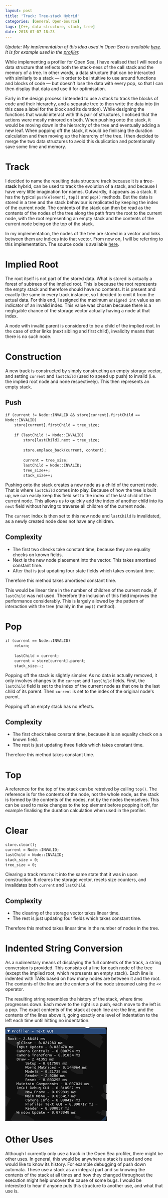 ```yaml
---
layout: post
title: 'Track: Tree-stack Hybrid'
categories: [General Open-Source]
tags: [C++, data structure, stack, tree]
date: 2018-07-07 18:23
---
```

*Update: My implementation of this idea used in Open Sea is available [here](https://github.com/pilif0/open-sea/blob/master/include/open-sea/Track.h).
It is for example used in the [profiler](https://github.com/pilif0/open-sea/blob/master/src/Profiler.cpp).*

While implementing a profiler for Open Sea, I have realised that I will need a data structure that reflects both the stack-ness of the call stack and the memory of a tree.
In other words, a data structure that can be interacted with similarly to a stack — in order to be intuitive to use around functions and blocks of code — but doesn't lose the data with every pop, so that I can then display that data and use it for optimisation.

Early in the design process I intended to use a stack to track the blocks of code and their hierarchy, and a separate tree to then write the data into (in this case a label for the block and its duration).
While designing the functions that would interact with this pair of structures, I noticed that the actions were mostly mirrored on both.
When pushing onto the stack, it would be moving down in the hierarchy of the tree and eventually adding a new leaf.
When popping off the stack, it would be finilising the duration calculation and then moving up the hierarchy of the tree.
I then decided to merge the two data structures to avoid this duplication and potentionally save some time and memory.

# Track
I decided to name the resulting data structure track because it is a **tr**ee-st**ack** hybrid, can be used to track the evolution of a stack, and because I have very little imagination for names.
Outwardly, it appears as a stack.
It has the typical `push(element)`, `top()` and `pop()` methods.
But the data is stored in a tree and the stack behaviour is replicated by keeping the index of the current node.
The contents of the stack can then be read as the contents of the nodes of the tree along the path from the root to the current node, with the root representing an empty stack and the contents of the current node being on the top of the stack.

In my implementation, the nodes of the tree are stored in a vector and links between them are indices into that vector.
From now on, I will be referring to this implementation.
The source code is available [here][0].

# Implied Root
The root itself is not part of the stored data.
What is stored is actually a forest of subtrees of the implied root.
This is because the root represents the empty stack and therefore should have no contents.
It is present and exactly the same in every track instance, so I decided to omit it from the actual data.
For this end, I assigned the maximum `unsigned int` value as an indicator of an invalid index.
This value was chosen because there is a negligable chance of the storage vector actually having a node at that index.

A node with invalid parent is considered to be a child of the implied root.
In the case of other links (next sibling and first child), invalidity means that there is no such node.

# Construction
A new track is constructed by simply constructing an empty storage vector, and setting `current` and `lastChild` (used to speed up push) to invalid (i.e. the implied root node and none respectively).
This then represents an empty stack.

## Push
```
if (current != Node::INVALID && store[current].firstChild == Node::INVALID)
    store[current].firstChild = tree_size;

    if (lastChild != Node::INVALID)
        store[lastChild].next = tree_size;

        store.emplace_back(current, content);

        current = tree_size;
        lastChild = Node::INVALID;
        tree_size++;
        stack_size++;
```
Pushing onto the stack creates a new node as a child of the current node.
That is where `lastChild` comes into play.
Because of how the tree is built up, we can easily keep this field set to the index of the last child of the current node.
This allows us to quickly add the index of another child into its `next` field without having to traverse all children of the current node.

The `current` index is then set to this new node and `lastChild` is invalidated, as a newly created node does not have any children.

## Complexity
- The first two checks take constant time, because they are equality checks on known fields.
- Next is the new node placement into the vector.
	This takes amortised constant time.
- After that is just updating four state fields which takes constant time.

Therefore this method takes amortised constant time.

This would be linear time in the number of children of the current node, if `lastChild` was not used.
Therefore the inclusion of this field improves the performance considerably.
This is largely allowed by the pattern of interaction with the tree (mainly in the `pop()` method).

# Pop
```
if (current == Node::INVALID)
    return;

    lastChild = current;
    current = store[current].parent;
    stack_size--;
```
Popping off the stack is slightly simpler.
As no data is actually removed, it only involves changes to the `current` and `lastChild` fields.
First, the `lastChild` field is set to the index of the current node as that one is the last child of its parent.
Then `current` is set to the index of the original node's parent.

Popping off an empty stack has no effects.

## Complexity
- The first check takes constant time, because it is an equality check on a known field.
- The rest is just updating three fields which takes constant time.

Therefore this method takes constant time.

# Top
A reference for the top of the stack can be retreived by calling `top()`.
The reference is for the contents of the node, not the whole node, as the stack is formed by the contents of the nodes, not by the nodes themselves.
This can be used to make changes to the top element before popping it off, for example finalising the duration calculation when used in the profiler.

# Clear
```
store.clear();
current = Node::INVALID;
lastChild = Node::INVALID;
stack_size = 0;
tree_size = 0;
```
Clearing a track returns it into the same state that it was in upon construction.
It cleares the storage vector, resets size counters, and invalidates both `current` and `lastChild`.

## Complexity
- The clearing of the storage vector takes linear time.
- The rest is just updating four fields which takes constant time.

Therefore this method takes linear time in the number of nodes in the tree.

# Indented String Conversion
As a rudimentary means of displaying the full contents of the track, a string conversion is provided.
This consists of a line for each node of the tree (except the implied root, which represents an empty stack).
Each line is indented with TABs based on how many nodes are between it and the root.
The contents of the line are the contents of the node streamed using the `<<` operator.

The resulting string resembles the history of the stack, where time progresses down.
Each move to the right is a push, each move to the left is a pop.
The exact contents of the stack at each line are: the line, and the contents of the lines above it, going exactly one level of indentation to the left each time until hitting no indentation.

![Indented string in the Open Sea profiler](/images/track_example.png "Indented string in the Open Sea profiler")

# Other Uses
Although I currently only use a track in the Open Sea profiler, there might be other uses.
In general, this would be anywhere a stack is used and one would like to know its history.
For example debugging of push down automata.
These use a stack as an integral part and so knowing the contents of the stack at all times and how they changed throughout the execution might help uncover the cause of some bugs.
I would be interested to hear if anyone puts this structure to another use, and what that use is.

[0]: https://gist.github.com/pilif0/8ec76a489a9a2cf466a60171afcede0a
